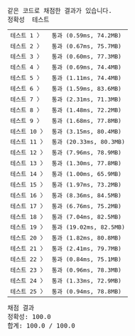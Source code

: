 <pre class="console-content"><div></div><div class="console-failed">같은 코드로 채점한 결과가 있습니다.</div><div class="console-message">정확성  테스트</div><table class="console-test-group" data-category="correctness"><tbody><tr data-testcase-id="76699"><td valign="top" class="td-label">테스트 1 <span>〉</span></td><td class="result passed">통과 (0.59ms, 74.2MB)</td></tr><tr data-testcase-id="76700"><td valign="top" class="td-label">테스트 2 <span>〉</span></td><td class="result passed">통과 (0.67ms, 75.7MB)</td></tr><tr data-testcase-id="76701"><td valign="top" class="td-label">테스트 3 <span>〉</span></td><td class="result passed">통과 (0.60ms, 77.3MB)</td></tr><tr data-testcase-id="76702"><td valign="top" class="td-label">테스트 4 <span>〉</span></td><td class="result passed">통과 (0.69ms, 74.4MB)</td></tr><tr data-testcase-id="76703"><td valign="top" class="td-label">테스트 5 <span>〉</span></td><td class="result passed">통과 (1.11ms, 74.4MB)</td></tr><tr data-testcase-id="76704"><td valign="top" class="td-label">테스트 6 <span>〉</span></td><td class="result passed">통과 (1.59ms, 83.6MB)</td></tr><tr data-testcase-id="76705"><td valign="top" class="td-label">테스트 7 <span>〉</span></td><td class="result passed">통과 (2.31ms, 71.3MB)</td></tr><tr data-testcase-id="76706"><td valign="top" class="td-label">테스트 8 <span>〉</span></td><td class="result passed">통과 (1.48ms, 72.2MB)</td></tr><tr data-testcase-id="76707"><td valign="top" class="td-label">테스트 9 <span>〉</span></td><td class="result passed">통과 (1.68ms, 77.8MB)</td></tr><tr data-testcase-id="76708"><td valign="top" class="td-label">테스트 10 <span>〉</span></td><td class="result passed">통과 (3.15ms, 80.4MB)</td></tr><tr data-testcase-id="76709"><td valign="top" class="td-label">테스트 11 <span>〉</span></td><td class="result passed">통과 (20.33ms, 80.3MB)</td></tr><tr data-testcase-id="76710"><td valign="top" class="td-label">테스트 12 <span>〉</span></td><td class="result passed">통과 (7.96ms, 78.9MB)</td></tr><tr data-testcase-id="76711"><td valign="top" class="td-label">테스트 13 <span>〉</span></td><td class="result passed">통과 (1.30ms, 77.8MB)</td></tr><tr data-testcase-id="76712"><td valign="top" class="td-label">테스트 14 <span>〉</span></td><td class="result passed">통과 (1.00ms, 65.9MB)</td></tr><tr data-testcase-id="76713"><td valign="top" class="td-label">테스트 15 <span>〉</span></td><td class="result passed">통과 (1.97ms, 73.2MB)</td></tr><tr data-testcase-id="76714"><td valign="top" class="td-label">테스트 16 <span>〉</span></td><td class="result passed">통과 (8.36ms, 84.5MB)</td></tr><tr data-testcase-id="76715"><td valign="top" class="td-label">테스트 17 <span>〉</span></td><td class="result passed">통과 (6.76ms, 75.2MB)</td></tr><tr data-testcase-id="76716"><td valign="top" class="td-label">테스트 18 <span>〉</span></td><td class="result passed">통과 (7.04ms, 82.5MB)</td></tr><tr data-testcase-id="76717"><td valign="top" class="td-label">테스트 19 <span>〉</span></td><td class="result passed">통과 (19.02ms, 82.5MB)</td></tr><tr data-testcase-id="76718"><td valign="top" class="td-label">테스트 20 <span>〉</span></td><td class="result passed">통과 (1.82ms, 80.8MB)</td></tr><tr data-testcase-id="76719"><td valign="top" class="td-label">테스트 21 <span>〉</span></td><td class="result passed">통과 (2.41ms, 79.7MB)</td></tr><tr data-testcase-id="76720"><td valign="top" class="td-label">테스트 22 <span>〉</span></td><td class="result passed">통과 (0.84ms, 75.1MB)</td></tr><tr data-testcase-id="76721"><td valign="top" class="td-label">테스트 23 <span>〉</span></td><td class="result passed">통과 (0.96ms, 78.3MB)</td></tr><tr data-testcase-id="93888"><td valign="top" class="td-label">테스트 24 <span>〉</span></td><td class="result passed">통과 (1.33ms, 72.9MB)</td></tr><tr data-testcase-id="108856"><td valign="top" class="td-label">테스트 25 <span>〉</span></td><td class="result passed">통과 (0.94ms, 78.8MB)</td></tr></tbody></table><div class="console-heading">채점 결과</div><div class="console-message">정확성: 100.0</div><div class="console-message">합계: 100.0 / 100.0</div></pre>